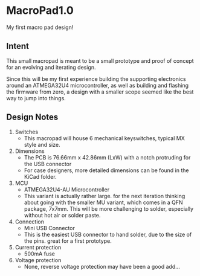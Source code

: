 # MacroPad1.0
My first macro pad design!

## Intent
This small macropad is meant to be a small prototype and proof of concept for an evolving and iterating design.

Since this will be my first experience building the supporting electronics around an ATMEGA32U4 microcontroller, 
as well as building and flashing the firmware from zero, a design with a smaller scope seemed like the best way to jump into things.

## Design Notes
1. Switches
    - This macropad will house 6 mechanical keyswitches, typical MX style and size.
2. Dimensions
    - The PCB is 76.66mm x 42.86mm (LxW) with a notch protruding for the USB connector
    - For case designers, more detailed dimensions can be found in the KiCad folder.
3. MCU
    - ATMEGA32U4-AU Microcontroller
    - This variant is actually rather large. for the next iteration thinking about going with the smaller MU variant, which comes in a QFN package, 7x7mm. This will be more challenging to solder, especially without hot air or solder paste.
4. Connection
    - Mini USB Connector
    - This is the easiest USB connector to hand solder, due to the size of the pins. great for a first prototype.
5. Current protection
    - 500mA fuse
6. Voltage protection
    - None, reverse voltage protection may have been a good add...
